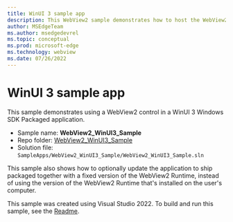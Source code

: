 ```yaml
---
title: WinUI 3 sample app
description: This WebView2 sample demonstrates how to host the WebView2 control in a WinUI 3 (Windows App SDK) app.
author: MSEdgeTeam
ms.author: msedgedevrel
ms.topic: conceptual
ms.prod: microsoft-edge
ms.technology: webview
ms.date: 07/26/2022
---
```

# WinUI 3 sample app

This sample demonstrates using a WebView2 control in a WinUI 3 Windows SDK Packaged application.

* Sample name: **WebView2_WinUI3_Sample**
* Repo folder: [WebView2_WinUI3_Sample](https://github.com/MicrosoftEdge/WebView2Samples/tree/main/SampleApps/WebView2_WinUI3_Sample)
* Solution file: `SampleApps/WebView2_WinUI3_Sample/WebView2_WinUI3_Sample.sln`

This sample also shows how to optionally update the application to ship packaged together with a fixed version of the WebView2 Runtime, instead of using the version of the WebView2 Runtime that's installed on the user's computer.

This sample was created using Visual Studio 2022.  To build and run this sample, see the [Readme](https://github.com/MicrosoftEdge/WebView2Samples/tree/main/SampleApps/WebView2_WinUI3_Sample#readme).

<!-- 1. In Visual Studio 2022, open the solution file.

   A message might appear: "This project is targeting a version of .NET which is not installed."

   ![This project is targeting a version of .NET which is not installed](./webview2-3winui3-sample-images/dotnet-version-not-installed.png)

1. Click the **Install** link.  The **Visual Studio Installer** window opens:

   ![Visual Studio Installer window to install the .NET 5.0 Runtime](./webview2-3winui3-sample-images/dotnet5-out-of-support.png)

1. Follow the prompts.  The .NET Runtime is installed.  Visual Studio opens and displays two projects:

   ![Initial solution opened](./webview2-3winui3-sample-images/initial-solution-opened.png) 

1. Press `F5`.  A dialog might open, saying "There were deployment errors.  Continue?"  Click the **No** button.

1. Right-click the **WebView2_WinUI3_Sample** project, and then select **Debug > Start New Instance**. -->
